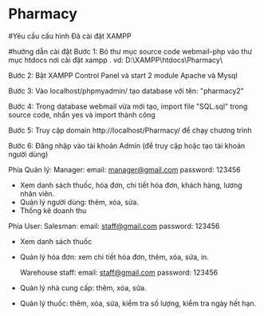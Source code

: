 # Pharmacy

#Yêu cầu cấu hình
Đã cài đặt XAMPP

#hướng dẫn cài đặt
Bước 1: Bỏ thư mục source code webmail-php vào thư mục htdocs nơi cài đặt xampp
. vd: D:\XAMPP\htdocs\Pharmacy\

Bước 2: Bật XAMPP Control Panel và start 2 module Apache và Mysql

Bước 3: Vào localhost/phpmyadmin/ tạo database với tên: "pharmacy2"

Bước 4: Trong database webmail vừa mới tạo, import file "SQL.sql" trong source code, nhấn yes và import thành công

Bước 5: Truy cập domain http://localhost/Pharmacy/ để chạy chương trình

Bước 6: Đăng nhập vào tài khoản Admin (để truy cập hoặc tạo tài khoản người dùng)

Phía Quản lý: 
   Manager:
     email: manager@gmail.com
     password: 123456
- Xem danh sách thuốc, hóa đơn, chi tiết hóa đơn, khách hàng, lương nhân viên.
- Quản lý người dùng: thêm, xóa, sửa.
- Thống kê doanh thu

Phía User:
   Salesman:
     email: staff@gmail.com
     password: 123456
- Xem danh sách thuốc
- Quản lý hóa đơn: xem chi tiết hóa đơn, thêm, xóa, sửa, in.

   Warehouse staff:
     email: staff@gmail.com
     password: 123456
- Quản lý nhà cung cấp: thêm, xóa, sửa.
- Quản lý thuốc: thêm, xóa, sửa, kiểm tra số lượng, kiểm tra ngày hết hạn.
